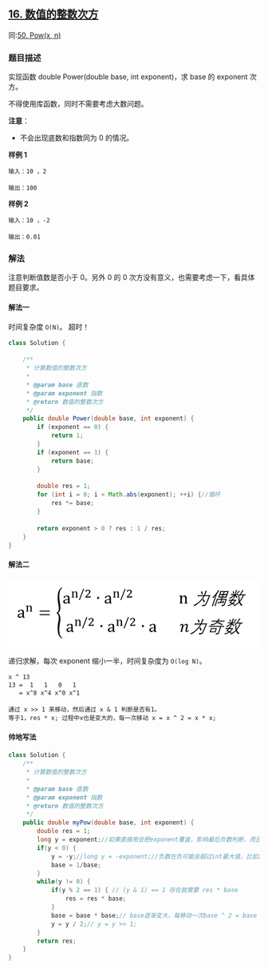 ## [16. 数值的整数次方](https://leetcode.cn/problems/shu-zhi-de-zheng-shu-ci-fang-lcof/)
同:[50. Pow(x, n)](https://leetcode.cn/problems/powx-n/description/)

### 题目描述

实现函数 double Power(double base, int exponent)，求 base 的 exponent 次方。

不得使用库函数，同时不需要考虑大数问题。

**注意**：

- 不会出现底数和指数同为 0 的情况。

**样例 1**

```
输入：10 ，2

输出：100
```

**样例 2**

```
输入：10 ，-2

输出：0.01
```

### 解法

注意判断值数是否小于 0。另外 0 的 0 次方没有意义，也需要考虑一下，看具体题目要求。

#### 解法一

时间复杂度 `O(N)`。
超时！
```java
class Solution {

    /**
     * 计算数值的整数次方
     *
     * @param base 底数
     * @param exponent 指数
     * @return 数值的整数次方
     */
    public double Power(double base, int exponent) {
        if (exponent == 0) {
            return 1;
        }
        if (exponent == 1) {
            return base;
        }

        double res = 1;
        for (int i = 0; i < Math.abs(exponent); ++i) {//循环
            res *= base;
        }

        return exponent > 0 ? res : 1 / res;
    }
}
```

#### 解法二

![odd-even](../images/odd-even.png)

递归求解，每次 exponent 缩小一半，时间复杂度为 `O(log N)`。

````
x ^ 13
13 =  1   1   0   1
   = x^8 x^4 x^0 x^1
   
通过 x >> 1 来移动，然后通过 x & 1 判断是否有1。
等于1，res * x; 过程中x也是变大的，每一次移动 x = x ^ 2 = x * x;
````

#### 帅地写法

```java
class Solution {
    /**
     * 计算数值的整数次方
     *
     * @param base 底数
     * @param exponent 指数
     * @return 数值的整数次方
     */
    public double myPow(double base, int exponent) {
        double res = 1;
        long y = exponent;//如果直接用会把exponent覆盖，影响最后负数判断，而且需要取绝对值才能正常操作
        if(y < 0) {
            y = -y;//long y = -exponent;//负数在负可能会超过int最大值，比如int exponent = -2147483648;-exponent =2147483648超过int最大值2147483647。 
            base = 1/base;
        }
        while(y != 0) {
            if(y % 2 == 1) { // (y & 1) == 1 存在就需要 res * base
                res = res * base;
            }
            base = base * base;// base逐渐变大，每移动一次base ^ 2 = base * base;
            y = y / 2;// y = y >> 1;
        }
        return res;
    }
}
```
